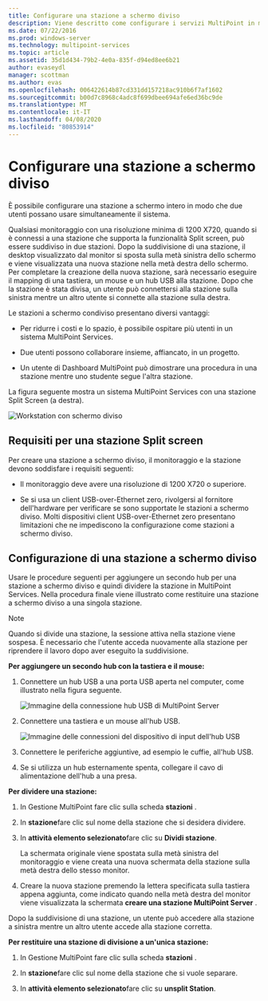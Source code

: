 ```yaml
---
title: Configurare una stazione a schermo diviso
description: Viene descritto come configurare i servizi MultiPoint in modo che due utenti possano condividere un singolo sistema
ms.date: 07/22/2016
ms.prod: windows-server
ms.technology: multipoint-services
ms.topic: article
ms.assetid: 35d1d434-79b2-4e0a-835f-d94ed8ee6b21
author: evaseydl
manager: scottman
ms.author: evas
ms.openlocfilehash: 006422614b87cd331dd157218ac910b6f7af1602
ms.sourcegitcommit: b00d7c8968c4adc8f699dbee694afe6ed36bc9de
ms.translationtype: MT
ms.contentlocale: it-IT
ms.lasthandoff: 04/08/2020
ms.locfileid: "80853914"
---
```

# <a name="set-up-a-split-screen-station"></a>Configurare una stazione a schermo diviso
È possibile configurare una stazione a schermo intero in modo che due utenti possano usare simultaneamente il sistema.

Qualsiasi monitoraggio con una risoluzione minima di 1200 X720, quando si è connessi a una stazione che supporta la funzionalità Split screen, può essere suddiviso in due stazioni. Dopo la suddivisione di una stazione, il desktop visualizzato dal monitor si sposta sulla metà sinistra dello schermo e viene visualizzata una nuova stazione nella metà destra dello schermo. Per completare la creazione della nuova stazione, sarà necessario eseguire il mapping di una tastiera, un mouse e un hub USB alla stazione. Dopo che la stazione è stata divisa, un utente può connettersi alla stazione sulla sinistra mentre un altro utente si connette alla stazione sulla destra.  
  
Le stazioni a schermo condiviso presentano diversi vantaggi:  
  
-   Per ridurre i costi e lo spazio, è possibile ospitare più utenti in un sistema MultiPoint Services.  
  
-   Due utenti possono collaborare insieme, affiancato, in un progetto.  
  
-   Un utente di Dashboard MultiPoint può dimostrare una procedura in una stazione mentre uno studente segue l'altra stazione.  
  
La figura seguente mostra un sistema MultiPoint Services con una stazione Split Screen (a destra).  
  
![Workstation con schermo diviso](./media/WMS_diagram3.gif)  
   
## <a name="requirements-for-a-split-screen-station"></a>Requisiti per una stazione Split screen  
Per creare una stazione a schermo diviso, il monitoraggio e la stazione devono soddisfare i requisiti seguenti:  
  
-   Il monitoraggio deve avere una risoluzione di 1200 X720 o superiore.  
  
-   Se si usa un client USB-over-Ethernet zero, rivolgersi al fornitore dell'hardware per verificare se sono supportate le stazioni a schermo diviso. Molti dispositivi client USB-over-Ethernet zero presentano limitazioni che ne impediscono la configurazione come stazioni a schermo diviso.  
  
## <a name="setting-up-a-split-screen-station"></a>Configurazione di una stazione a schermo diviso  
Usare le procedure seguenti per aggiungere un secondo hub per una stazione a schermo diviso e quindi dividere la stazione in MultiPoint Services. Nella procedura finale viene illustrato come restituire una stazione a schermo diviso a una singola stazione.  
  
> [!NOTE]  
> Quando si divide una stazione, la sessione attiva nella stazione viene sospesa. È necessario che l'utente acceda nuovamente alla stazione per riprendere il lavoro dopo aver eseguito la suddivisione.  
  
**Per aggiungere un secondo hub con la tastiera e il mouse:**  
  
1.  Connettere un hub USB a una porta USB aperta nel computer, come illustrato nella figura seguente.  
  
    ![Immagine della connessione hub USB di MultiPoint Server](./media/WMSUSBHubConnection.gif)  
  
2.  Connettere una tastiera e un mouse all'hub USB.  
  
    ![Immagine delle connessioni del dispositivo di input dell'hub USB](./media/WMSUSBDeviceConnection.gif)  
  
3.  Connettere le periferiche aggiuntive, ad esempio le cuffie, all'hub USB.  
  
4.  Se si utilizza un hub esternamente spenta, collegare il cavo di alimentazione dell'hub a una presa.  
  
**Per dividere una stazione:**  
  
1.  In Gestione MultiPoint fare clic sulla scheda **stazioni** .  
  
2.  In **stazione**fare clic sul nome della stazione che si desidera dividere.  
  
3.  In **attività elemento selezionato**fare clic su **Dividi stazione**.  
  
    La schermata originale viene spostata sulla metà sinistra del monitoraggio e viene creata una nuova schermata della stazione sulla metà destra dello stesso monitor.  
  
4.  Creare la nuova stazione premendo la lettera specificata sulla tastiera appena aggiunta, come indicato quando nella metà destra del monitor viene visualizzata la schermata **creare una stazione MultiPoint Server** .  
  
Dopo la suddivisione di una stazione, un utente può accedere alla stazione a sinistra mentre un altro utente accede alla stazione corretta.  
  
**Per restituire una stazione di divisione a un'unica stazione:**  
  
1.  In Gestione MultiPoint fare clic sulla scheda **stazioni** .  
  
2.  In **stazione**fare clic sul nome della stazione che si vuole separare.  
  
3.  In **attività elemento selezionato**fare clic su **unsplit Station**.